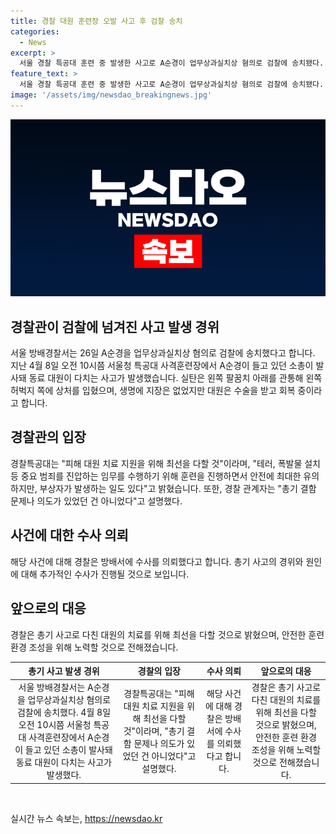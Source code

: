 ```yaml
---
title: 경찰 대원 훈련장 오발 사고 후 검찰 송치
categories:
  - News
excerpt: >
  서울 경찰 특공대 훈련 중 발생한 사고로 A순경이 업무상과실치상 혐의로 검찰에 송치됐다. A순경이 소총을 들고 있던 중 발사돼 동료 대원이 다쳤으나 생명에 지장은 없었다. 경찰은 수사를 진행 중이며, 해당 사건은 피해 대원의 치료와 안전에 대한 경찰의 노력을 강조하고 있다.
feature_text: >
  서울 경찰 특공대 훈련 중 발생한 사고로 A순경이 업무상과실치상 혐의로 검찰에 송치됐다. A순경이 소총을 들고 있던 중 발사돼 동료 대원이 다쳤으나 생명에 지장은 없었다. 경찰은 수사를 진행 중이며, 해당 사건은 피해 대원의 치료와 안전에 대한 경찰의 노력을 강조하고 있다.
image: '/assets/img/newsdao_breakingnews.jpg'
---
```


<p><img src="/assets/img/newsdao_breakingnews.jpg" alt="implanttips 속보" /></p>

<h2 data-ke-size="size26">경찰관이 검찰에 넘겨진 사고 발생 경위</h2>

<p data-ke-size="size16">서울 방배경찰서는 26일 A순경을 업무상과실치상 혐의로 검찰에 송치했다고 합니다. 지난 4월 8일 오전 10시쯤 서울청 특공대 사격훈련장에서 A순경이 들고 있던 소총이 발사돼 동료 대원이 다치는 사고가 발생했습니다. 실탄은 왼쪽 팔꿈치 아래를 관통해 왼쪽 허벅지 쪽에 상처를 입혔으며, 생명에 지장은 없었지만 대원은 수술을 받고 회복 중이라고 합니다.</p>

<h2 data-ke-size="size26">경찰관의 입장</h2>

<p data-ke-size="size16">경찰특공대는 "피해 대원 치료 지원을 위해 최선을 다할 것"이라며, "테러, 폭발물 설치 등 중요 범죄를 진압하는 임무를 수행하기 위해 훈련을 진행하면서 안전에 최대한 유의하지만, 부상자가 발생하는 일도 있다"고 밝혔습니다. 또한, 경찰 관계자는 "총기 결함 문제나 의도가 있었던 건 아니었다"고 설명했다.</p>

<h2 data-ke-size="size26">사건에 대한 수사 의뢰</h2>

<p data-ke-size="size16">해당 사건에 대해 경찰은 방배서에 수사를 의뢰했다고 합니다. 총기 사고의 경위와 원인에 대해 추가적인 수사가 진행될 것으로 보입니다.</p>

<h2 data-ke-size="size26">앞으로의 대응</h2>

<p data-ke-size="size16">경찰은 총기 사고로 다친 대원의 치료를 위해 최선을 다할 것으로 밝혔으며, 안전한 훈련 환경 조성을 위해 노력할 것으로 전해졌습니다.</p>

<table>
  <thead>
    <tr>
      <th style="text-align: center;">총기 사고 발생 경위</th>
      <th style="text-align: center;">경찰의 입장</th>
      <th style="text-align: center;">수사 의뢰</th>
      <th style="text-align: center;">앞으로의 대응</th>
    </tr>
  </thead>
  <tbody>
    <tr>
      <td style="text-align: center;">서울 방배경찰서는 A순경을 업무상과실치상 혐의로 검찰에 송치했다. 4월 8일 오전 10시쯤 서울청 특공대 사격훈련장에서 A순경이 들고 있던 소총이 발사돼 동료 대원이 다치는 사고가 발생했다.</td>
      <td style="text-align: center;">경찰특공대는 "피해 대원 치료 지원을 위해 최선을 다할 것"이라며, "총기 결함 문제나 의도가 있었던 건 아니었다"고 설명했다.</td>
      <td style="text-align: center;">해당 사건에 대해 경찰은 방배서에 수사를 의뢰했다고 합니다.</td>
      <td style="text-align: center;">경찰은 총기 사고로 다친 대원의 치료를 위해 최선을 다할 것으로 밝혔으며, 안전한 훈련 환경 조성을 위해 노력할 것으로 전해졌습니다.</td>
    </tr>
  </tbody>
</table>

<p data-ke-size="size16">&nbsp;</p>
실시간 뉴스 속보는, <a href="https://newsdao.kr" rel="dofollow">https://newsdao.kr</a>


